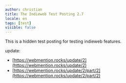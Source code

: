 ```yaml
---
author: christian
title: The Indieweb Test Posting 2.7
locale: en
tags: [test]
visible: false
---
```


This is a hidden test posting for testing indieweb features.

update:

- [https://webmention.rocks/update/2](https://webmention.rocks/update/2)
- [https://webmention.rocks/update/2/part/2](https://webmention.rocks/update/2/part/2)
